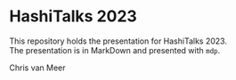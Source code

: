 # HashiTalks 2023

This repository holds the presentation for HashiTalks 2023.  
The presentation is in MarkDown and presented with `mdp`.  
  
Chris van Meer
